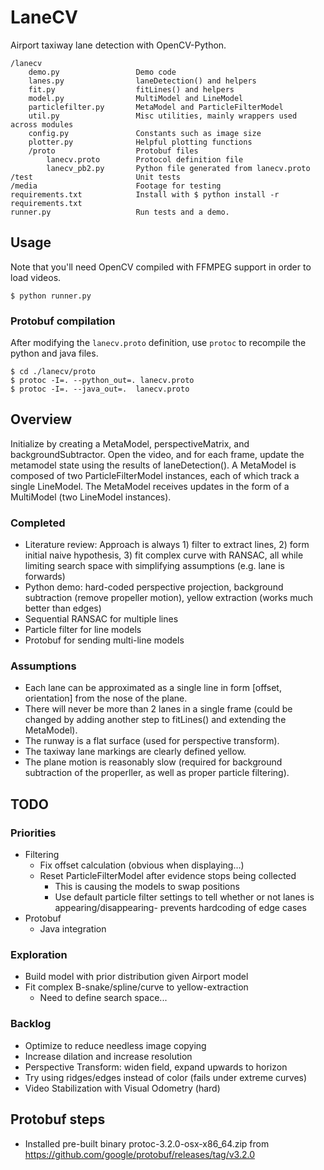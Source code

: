 # LaneCV
Airport taxiway lane detection with OpenCV-Python.

    /lanecv
        demo.py                 Demo code
        lanes.py                laneDetection() and helpers
        fit.py                  fitLines() and helpers
        model.py                MultiModel and LineModel
        particlefilter.py       MetaModel and ParticleFilterModel
        util.py                 Misc utilities, mainly wrappers used across modules
        config.py               Constants such as image size
        plotter.py              Helpful plotting functions
        /proto                  Protobuf files
            lanecv.proto        Protocol definition file
            lanecv_pb2.py       Python file generated from lanecv.proto
    /test                       Unit tests
    /media                      Footage for testing
    requirements.txt            Install with $ python install -r requirements.txt
    runner.py                   Run tests and a demo.


## Usage

Note that you'll need OpenCV compiled with FFMPEG support in order to load videos.

    $ python runner.py

### Protobuf compilation

After modifying the `lanecv.proto` definition, use `protoc` to recompile the python and java files.

    $ cd ./lanecv/proto
    $ protoc -I=. --python_out=. lanecv.proto
    $ protoc -I=. --java_out=.  lanecv.proto 

## Overview

Initialize by creating a MetaModel, perspectiveMatrix, and backgroundSubtractor. Open the video, and for each frame, update the metamodel state using the results of laneDetection(). A MetaModel is composed of two ParticleFilterModel instances, each of which track a single LineModel. The MetaModel receives updates in the form of a MultiModel (two LineModel instances).

### Completed

* Literature review: Approach is always 1) filter to extract lines, 2) form initial naive hypothesis, 3) fit complex curve with RANSAC, all while limiting search space with simplifying assumptions (e.g. lane is forwards)
* Python demo: hard-coded perspective projection, background subtraction (remove propeller motion), yellow extraction (works much better than edges)
* Sequential RANSAC for multiple lines
* Particle filter for line models
* Protobuf for sending multi-line models


### Assumptions

* Each lane can be approximated as a single line in form [offset, orientation] from the nose of the plane.
* There will never be more than 2 lanes in a single frame (could be changed by adding another step to fitLines() and extending the MetaModel).
* The runway is a flat surface (used for perspective transform).
* The taxiway lane markings are clearly defined yellow.
* The plane motion is reasonably slow (required for background subtraction of the properller, as well as proper particle filtering).

## TODO

### Priorities

* Filtering
    * Fix offset calculation (obvious when displaying…)
    * Reset ParticleFilterModel after evidence stops being collected
        * This is causing the models to swap positions
        * Use default particle filter settings to tell whether or not lanes is appearing/disappearing- prevents hardcoding of edge cases
* Protobuf
    * Java integration

### Exploration

* Build model with prior distribution given Airport model
* Fit complex B-snake/spline/curve to yellow-extraction
    * Need to define search space...

###  Backlog

* Optimize to reduce needless image copying
* Increase dilation and increase resolution
* Perspective Transform: widen field, expand upwards to horizon
* Try using ridges/edges instead of color (fails under extreme curves)
* Video Stabilization with Visual Odometry (hard)


## Protobuf steps

* Installed pre-built binary protoc-3.2.0-osx-x86_64.zip from https://github.com/google/protobuf/releases/tag/v3.2.0